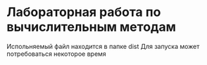# Лабораторная работа по вычислительным методам 
Испольняемый файл находится в папке dist
Для запуска может потребоваться некоторое время
